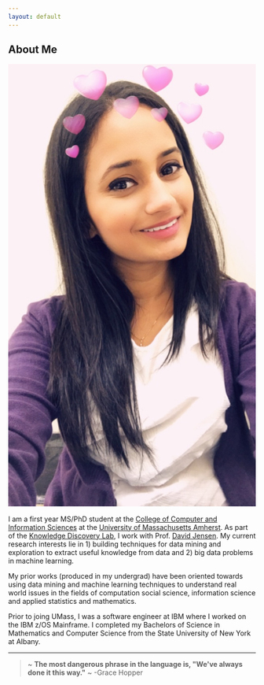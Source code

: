 ```yaml
---
layout: default
---
```


## About Me

<img class="profile-picture" src="akanksha.jpg">

I am a first year MS/PhD student at the [College of Computer and Information Sciences](https://www.cics.umass.edu/">) at the [University of Massachusetts Amherst](https://www.umass.edu/). As part of the [Knowledge Discovery Lab](https://kdl.cs.umass.edu/display/public/Knowledge+Discovery+Laboratory), I work with Prof. [David Jensen](https://people.cs.umass.edu/~jensen/). My current research interests lie in 1) building techniques for data mining and exploration to extract useful knowledge from data and 2) big data problems in machine learning.

My prior works (produced in my undergrad) have been oriented towards using data mining and machine learning techniques to understand real world issues in the fields of computation social science, information science and applied statistics and mathematics.

Prior to joing UMass, I was a software engineer at IBM where I worked on the IBM z/OS Mainframe. I completed my Bachelors of Science in Mathematics and Computer Science from the State University of New York at Albany.

---

> ~ **The most dangerous phrase in the language is, "We've always done it this way."** ~ -Grace Hopper
